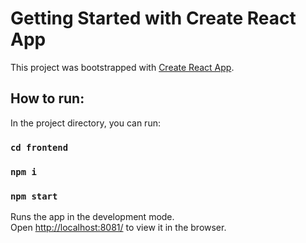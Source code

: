 # Getting Started with Create React App

This project was bootstrapped with [Create React App](https://github.com/facebook/create-react-app).

## How to run: 

In the project directory, you can run:

### `cd frontend`

### `npm i`

### `npm start`

Runs the app in the development mode.\
Open [http://localhost:8081/](http://localhost:8081/) to view it in the browser.
